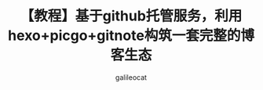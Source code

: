 ---
title: 【教程】基于github托管服务，利用hexo+picgo+gitnote构筑一套完整的博客生态
date: 
author: galileocat
img: 
top: false
cover: false
coverImg: 
password: 
toc: false
mathjax: false
summary: 教程随笔
categories: 教程
tags:
  - 教程
  - linux
  - debug
---